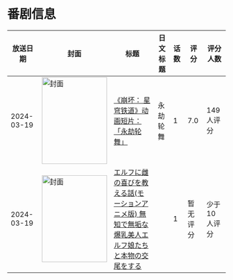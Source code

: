 # 番剧信息

|放送日期|封面|标题|日文标题|话数|评分|评分人数|
|---|---|---|---|---|---|---|
|2024-03-19|<img src="//lain.bgm.tv/pic/cover/c/af/7a/485559_X9hcH.jpg" alt="封面" style="width:150px;height:200px;object-fit:cover;">|[《崩坏： 星穹铁道》动画短片：「永劫轮舞」](https://bangumi.tv/subject/485559)|永劫轮舞|1|7.0|149人评分|
|2024-03-19|<img src="/img/no_icon_subject.png" alt="封面" style="width:150px;height:200px;object-fit:cover;">|[エルフに雌の喜びを教える話(モーションアニメ版) 無知で無垢な爆乳美人エルフ娘たちと本物の交尾をする](https://bangumi.tv/subject/492041)||1|暂无评分|少于10人评分|
